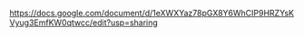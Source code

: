 [https://docs.google.com/document/d/1eXWXYaz78pGX8Y6WhCIP9HRZYsKVyug3EmfKW0qtwcc/edit?usp=sharing
](https://github.com/ethioendu/Ethio-Debo-project/issues/1#issue-2374811195)
